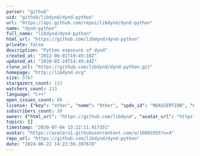 ```yaml
---
parser: "github"
uid: "github/libdynd/dynd-python"
url: "https://api.github.com/repos/libdynd/dynd-python"
name: "dynd-python"
full_name: "libdynd/dynd-python"
html_url: "https://github.com/libdynd/dynd-python"
private: false
description: "Python exposure of dynd"
created_at: "2012-08-01T19:45:18Z"
updated_at: "2020-03-24T14:49:44Z"
clone_url: "https://github.com/libdynd/dynd-python.git"
homepage: "http://libdynd.org"
size: 5767
stargazers_count: 113
watchers_count: 113
language: "C++"
open_issues_count: 88
license: {"key": "other", "name": "Other", "spdx_id": "NOASSERTION", "url": null, "node_id": "MDc6TGljZW5zZTA="}
subscribers_count: 38
owner: {"html_url": "https://github.com/libdynd", "avatar_url": "https://avatars1.githubusercontent.com/u/10065955?v=4", "login": "libdynd", "type": "Organization"}
topics: []
timestamp: "2020-07-04 13:22:11.917351"
avatar: "https://avatars1.githubusercontent.com/u/10065955?v=4"
repo_url: "https://github.com/libdynd/dynd-python"
date: "2024-06-22 14:22:56.397678"
---
```

